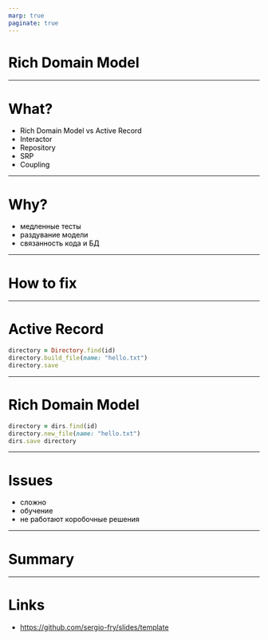 ```yaml
---
marp: true
paginate: true
---
```

<style>
  img {
    display: block;
    max-height: 100%;
    max-width: 80%;
  }

  h1, p, ul li { color: black; }
  pre { border: 0px; background: white; }

  footer { color: #bbb }
  footer a { color: #bbb }
</style>

<!-- _paginate: skip -->

# Rich Domain Model

---

# What?

* Rich Domain Model vs Active Record
* Interactor
* Repository
* SRP
* Coupling

---

# Why?

* медленные тесты
* раздувание модели
* связанность кода и БД

---

# How to fix

---

# Active Record

```ruby
directory = Directory.find(id)
directory.build_file(name: "hello.txt")
directory.save
```

---

# Rich Domain Model

```ruby
directory = dirs.find(id)
directory.new_file(name: "hello.txt")
dirs.save directory
```

---

# Issues

* сложно
* обучение
* не работают коробочные решения

---

# Summary

---

# Links

* <https://github.com/sergio-fry/slides/template>

